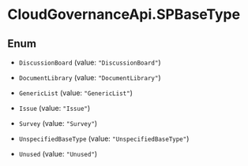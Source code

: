 # CloudGovernanceApi.SPBaseType

## Enum


* `DiscussionBoard` (value: `"DiscussionBoard"`)

* `DocumentLibrary` (value: `"DocumentLibrary"`)

* `GenericList` (value: `"GenericList"`)

* `Issue` (value: `"Issue"`)

* `Survey` (value: `"Survey"`)

* `UnspecifiedBaseType` (value: `"UnspecifiedBaseType"`)

* `Unused` (value: `"Unused"`)



